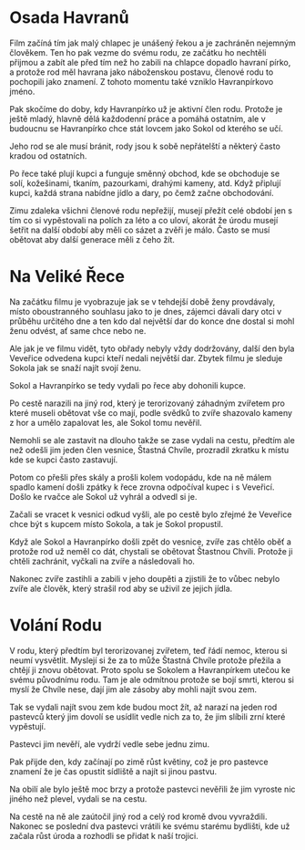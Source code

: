 # Osada Havranů

Film začíná tím jak malý chlapec je unášený řekou a je zachráněn nejemným člověkem. Ten ho pak vezme do svému rodu, ze začátku ho nechtěli přijmou a zabít ale před tím než ho zabili na chlapce dopadlo havraní pírko, a protože rod měl havrana jako náboženskou postavu, členové rodu to pochopili jako znamení. Z tohoto momentu také vzniklo Havranpírkovo jméno.

Pak skočíme do doby, kdy Havranpírko už je aktivní člen rodu. Protože je ještě mladý, hlavně dělá každodenní práce a pomáhá ostatním, ale v budoucnu se Havranpírko chce stát lovcem jako Sokol od kterého se učí.

Jeho rod se ale musí bránit, rody jsou k sobě nepřátelští a některý často kradou od ostatních.

Po řece také plují kupci a funguje směnný obchod, kde se obchoduje se solí, kožešinami, tkaním, pazourkami, drahými kameny, atd. Když připlují kupci, každá strana nabídne jídlo a dary, po čemž začne obchodování.

Zimu zdaleka všichni členové rodu nepřežijí, musejí přežít celé období jen s tím co si vypěstovali na polích za léto a co uloví, akorát že úrodu musejí šetřit na další období aby měli co sázet a zvěři je málo. Často se musí obětovat aby další generace měli z čeho žít.

# Na Veliké Řece

Na začátku filmu je vyobrazuje jak se v tehdejší době ženy provdávaly, místo oboustranného souhlasu jako to je dnes, zájemci dávali dary otci v průběhu určitého dne a ten kdo dal největší dar do konce dne dostal si mohl ženu odvést, ať same chce nebo ne.

Ale jak je ve filmu vidět, tyto obřady nebyly vždy dodržovány, další den byla Veveřice odvedena kupci kteří nedali největší dar. Zbytek filmu je sleduje Sokola jak se snaží najít svojí ženu.

Sokol a Havranpírko se tedy vydali po řece aby dohonili kupce.

Po cestě narazili na jiný rod, který je terorizovaný záhadným zvířetem pro které museli obětovat vše co mají, podle svědků to zvíře shazovalo kameny z hor a umělo zapalovat les, ale Sokol tomu nevěřil. 

Nemohli se ale zastavit na dlouho takže se zase vydali na cestu, předtím ale než odešli jim jeden člen vesnice, Štastná Chvíle, prozradil zkratku k místu kde se kupci často zastavují.

Potom co přešli přes skály a prošli kolem vodopádu, kde na ně málem spadlo kamení došli zpátky k řece zrovna odpočíval kupec i s Veveřicí. Došlo ke rvačce ale Sokol už vyhrál a odvedl si je.

Začali se vracet k vesnici odkud vyšli, ale po cestě bylo zřejmé že Veveřice chce být s kupcem místo Sokola, a tak je Sokol propustil.

Když ale Sokol a Havranpírko došli zpět do vesnice, zvíře zas chtělo oběť a protože rod už neměl co dát, chystali se obětovat Štastnou Chvíli. Protože ji chtěli zachránit, vyčkali na zvíře a následovali ho.

Nakonec zvíře zastihli a zabili v jeho doupěti a zjistili že to vůbec nebylo zvíře ale člověk, který strašil rod aby se uživil ze jejich jídla.

# Volání Rodu

V rodu, který předtím byl terorizovanej zvířetem, teď řádí nemoc, kterou si neumí vysvětlit. Myslejí si že za to může Štastná Chvíle protože přežila a chtějí ji znovu obětovat. Proto spolu se Sokolem a Havranpírkem utečou ke svému původnímu rodu. Tam je ale odmítnou protože se bojí smrti, kterou si myslí že Chvíle nese, dají jim ale zásoby aby mohli najít svou zem.

Tak se vydali najít svou zem kde budou moct žít, až narazí na jeden rod pastevců který jim dovolí se usídlit vedle nich za to, že jim slíbili zrní které vypěstují.

Pastevci jim nevěří, ale vydrží vedle sebe jednu zimu.

Pak přijde den, kdy začínají po zimě růst květiny, což je pro pastevce znamení že je čas opustit sídliště a najít si jinou pastvu.

Na obilí ale bylo ještě moc brzy a protože pastevci nevěřili že jim vyroste nic jiného než plevel, vydali se na cestu.

Na cestě na ně ale zaútočil jiný rod a celý rod kromě dvou vyvraždili. Nakonec se poslední dva pastevci vrátili ke svému starému bydlišti, kde už začala růst úroda a rozhodli se přidat k naší trojici.